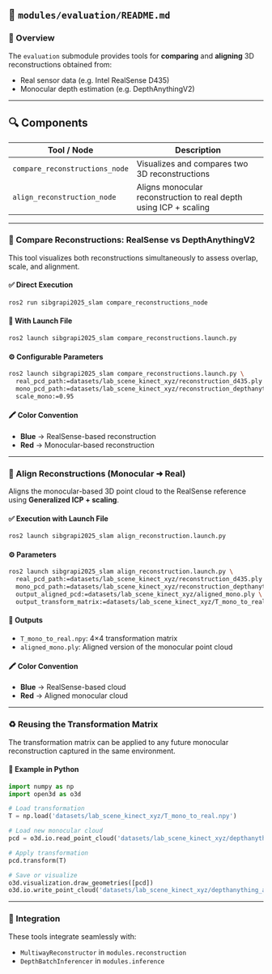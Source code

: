 ## 📁 `modules/evaluation/README.md`

### 🎯 Overview

The `evaluation` submodule provides tools for **comparing** and **aligning** 3D reconstructions obtained from:

* Real sensor data (e.g. Intel RealSense D435)
* Monocular depth estimation (e.g. DepthAnythingV2)

---

## 🔍 Components

| Tool / Node                    | Description                                                       |
| ------------------------------ | ----------------------------------------------------------------- |
| `compare_reconstructions_node` | Visualizes and compares two 3D reconstructions                    |
| `align_reconstruction_node`    | Aligns monocular reconstruction to real depth using ICP + scaling |

---

### 🧩 Compare Reconstructions: RealSense vs DepthAnythingV2

This tool visualizes both reconstructions simultaneously to assess overlap, scale, and alignment.

#### ✅ Direct Execution

```bash
ros2 run sibgrapi2025_slam compare_reconstructions_node
```

#### 🚀 With Launch File

```bash
ros2 launch sibgrapi2025_slam compare_reconstructions.launch.py
```

#### ⚙️ Configurable Parameters

```bash
ros2 launch sibgrapi2025_slam compare_reconstructions.launch.py \
  real_pcd_path:=datasets/lab_scene_kinect_xyz/reconstruction_d435.ply \
  mono_pcd_path:=datasets/lab_scene_kinect_xyz/reconstruction_depthanything.ply \
  scale_mono:=0.95
```

#### 🖍️ Color Convention

* **Blue** → RealSense-based reconstruction
* **Red** → Monocular-based reconstruction

---

### 🔄 Align Reconstructions (Monocular ➜ Real)

Aligns the monocular-based 3D point cloud to the RealSense reference using **Generalized ICP + scaling**.

#### ✅ Execution with Launch File

```bash
ros2 launch sibgrapi2025_slam align_reconstruction.launch.py
```

#### ⚙️ Parameters

```bash
ros2 launch sibgrapi2025_slam align_reconstruction.launch.py \
  real_pcd_path:=datasets/lab_scene_kinect_xyz/reconstruction_d435.ply \
  mono_pcd_path:=datasets/lab_scene_kinect_xyz/reconstruction_depthanything.ply \
  output_aligned_pcd:=datasets/lab_scene_kinect_xyz/aligned_mono.ply \
  output_transform_matrix:=datasets/lab_scene_kinect_xyz/T_mono_to_real.npy
```

#### 💾 Outputs

* `T_mono_to_real.npy`: 4×4 transformation matrix
* `aligned_mono.ply`: Aligned version of the monocular point cloud

#### 🖍️ Color Convention

* **Blue** → RealSense-based cloud
* **Red** → Aligned monocular cloud

---

### ♻️ Reusing the Transformation Matrix

The transformation matrix can be applied to any future monocular reconstruction captured in the same environment.

#### 🧪 Example in Python

```python
import numpy as np
import open3d as o3d

# Load transformation
T = np.load('datasets/lab_scene_kinect_xyz/T_mono_to_real.npy')

# Load new monocular cloud
pcd = o3d.io.read_point_cloud('datasets/lab_scene_kinect_xyz/depthanything_raw.ply')

# Apply transformation
pcd.transform(T)

# Save or visualize
o3d.visualization.draw_geometries([pcd])
o3d.io.write_point_cloud('datasets/lab_scene_kinect_xyz/depthanything_aligned.ply', pcd)
```

---

### 🔗 Integration

These tools integrate seamlessly with:

* `MultiwayReconstructor` in `modules.reconstruction`
* `DepthBatchInferencer` in `modules.inference`
